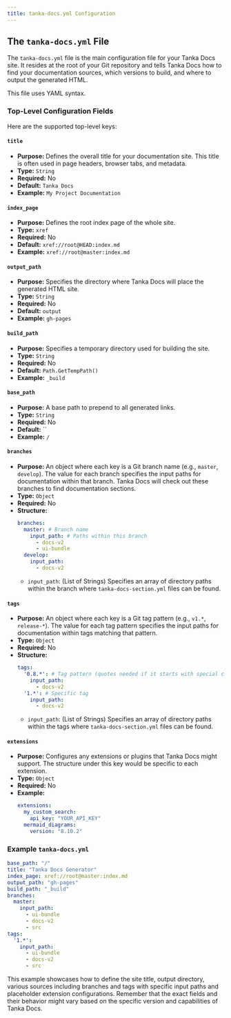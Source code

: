 ```yaml
---
title: tanka-docs.yml Configuration
---
```


## The `tanka-docs.yml` File

The `tanka-docs.yml` file is the main configuration file for your Tanka Docs site. It resides at the root of your Git repository and tells Tanka Docs how to find your documentation sources, which versions to build, and where to output the generated HTML.

This file uses YAML syntax.

### Top-Level Configuration Fields

Here are the supported top-level keys:

#### `title`

-   **Purpose:** Defines the overall title for your documentation site. This title is often used in page headers, browser tabs, and metadata.
-   **Type:** `String`
-   **Required:** No
-   **Default:** `Tanka Docs`
-   **Example:** `My Project Documentation`

#### `index_page`

-   **Purpose:** Defines the root index page of the whole site.
-   **Type:** `xref`
-   **Required:** No
-   **Default:** `xref://root@HEAD:index.md`
-   **Example:** `xref://root@master:index.md`

#### `output_path`

-   **Purpose:** Specifies the directory where Tanka Docs will place the generated HTML site.
-   **Type:** `String`
-   **Required:** No
-   **Default:** `output`
-   **Example:** `gh-pages`

#### `build_path`

-   **Purpose:** Specifies a temporary directory used for building the site.
-   **Type:** `String`
-   **Required:** No
-   **Default:** `Path.GetTempPath()`
-   **Example:** `_build`

#### `base_path`

-   **Purpose:** A base path to prepend to all generated links.
-   **Type:** `String`
-   **Required:** No
-   **Default:** ``
-   **Example:** `/`

#### `branches`

-   **Purpose:** An object where each key is a Git branch name (e.g., `master`, `develop`). The value for each branch specifies the input paths for documentation within that branch. Tanka Docs will check out these branches to find documentation sections.
-   **Type:** `Object`
-   **Required:** No
-   **Structure:**
    ```yaml
    branches:
      master: # Branch name
        input_path: # Paths within this branch
          - docs-v2
          - ui-bundle
      develop:
        input_path:
          - docs-v2
    ```
    -   `input_path`: (List of Strings) Specifies an array of directory paths within the branch where `tanka-docs-section.yml` files can be found.

#### `tags`

-   **Purpose:** An object where each key is a Git tag pattern (e.g., `v1.*`, `release-*`). The value for each tag pattern specifies the input paths for documentation within tags matching that pattern.
-   **Type:** `Object`
-   **Required:** No
-   **Structure:**
    ```yaml
    tags:
      '0.8.*': # Tag pattern (quotes needed if it starts with special chars)
        input_path:
          - docs-v2
      '1.*': # Specific tag
        input_path:
          - docs-v2
    ```
    -   `input_path`: (List of Strings) Specifies an array of directory paths within the tags where `tanka-docs-section.yml` files can be found.

#### `extensions`

-   **Purpose:** Configures any extensions or plugins that Tanka Docs might support. The structure under this key would be specific to each extension.
-   **Type:** `Object`
-   **Required:** No
-   **Example:**
    ```yaml
    extensions:
      my_custom_search:
        api_key: "YOUR_API_KEY"
      mermaid_diagrams:
        version: "8.10.2"
    ```

### Example `tanka-docs.yml`

```yaml
base_path: "/"
title: "Tanka Docs Generator"
index_page: xref://root@master:index.md
output_path: "gh-pages"
build_path: "_build"
branches:
  master:
    input_path:
      - ui-bundle
      - docs-v2
      - src
tags:
  '1.*':
    input_path:
      - ui-bundle
      - docs-v2
      - src
```

This example showcases how to define the site title, output directory, various sources including branches and tags with specific input paths and placeholder extension configurations. Remember that the exact fields and their behavior might vary based on the specific version and capabilities of Tanka Docs.
```